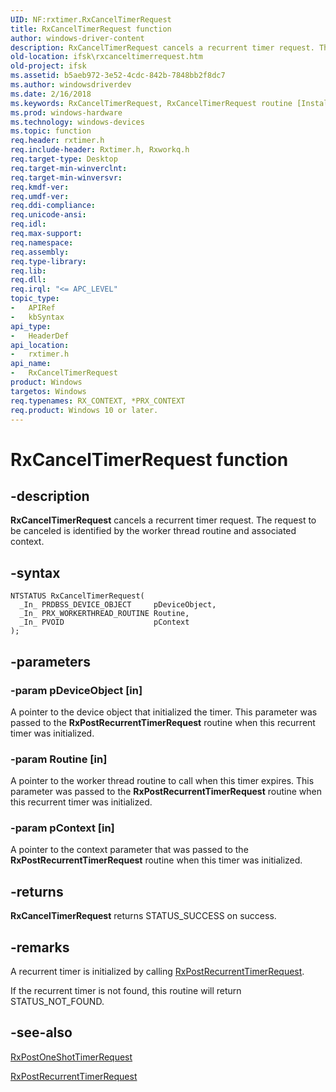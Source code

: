 ```yaml
---
UID: NF:rxtimer.RxCancelTimerRequest
title: RxCancelTimerRequest function
author: windows-driver-content
description: RxCancelTimerRequest cancels a recurrent timer request. The request to be canceled is identified by the worker thread routine and associated context.
old-location: ifsk\rxcanceltimerrequest.htm
old-project: ifsk
ms.assetid: b5aeb972-3e52-4cdc-842b-7848bb2f8dc7
ms.author: windowsdriverdev
ms.date: 2/16/2018
ms.keywords: RxCancelTimerRequest, RxCancelTimerRequest routine [Installable File System Drivers], ifsk.rxcanceltimerrequest, rxref_f9950992-18a5-4418-a18d-e105ecdc74ff.xml, rxtimer/RxCancelTimerRequest
ms.prod: windows-hardware
ms.technology: windows-devices
ms.topic: function
req.header: rxtimer.h
req.include-header: Rxtimer.h, Rxworkq.h
req.target-type: Desktop
req.target-min-winverclnt: 
req.target-min-winversvr: 
req.kmdf-ver: 
req.umdf-ver: 
req.ddi-compliance: 
req.unicode-ansi: 
req.idl: 
req.max-support: 
req.namespace: 
req.assembly: 
req.type-library: 
req.lib: 
req.dll: 
req.irql: "<= APC_LEVEL"
topic_type:
-	APIRef
-	kbSyntax
api_type:
-	HeaderDef
api_location:
-	rxtimer.h
api_name:
-	RxCancelTimerRequest
product: Windows
targetos: Windows
req.typenames: RX_CONTEXT, *PRX_CONTEXT
req.product: Windows 10 or later.
---
```


# RxCancelTimerRequest function


## -description


<b>RxCancelTimerRequest</b> cancels a recurrent timer request. The request to be canceled is identified by the worker thread routine and associated context. 


## -syntax


````
NTSTATUS RxCancelTimerRequest(
  _In_ PRDBSS_DEVICE_OBJECT     pDeviceObject,
  _In_ PRX_WORKERTHREAD_ROUTINE Routine,
  _In_ PVOID                    pContext
);
````


## -parameters




### -param pDeviceObject [in]

A pointer to the device object that initialized the timer. This parameter was passed to the <b>RxPostRecurrentTimerRequest</b> routine when this recurrent timer was initialized.


### -param Routine [in]

A pointer to the worker thread routine to call when this timer expires. This parameter was passed to the <b>RxPostRecurrentTimerRequest</b> routine when this recurrent timer was initialized.


### -param pContext [in]

A pointer to the context parameter that was passed to the <b>RxPostRecurrentTimerRequest</b> routine when this timer was initialized.


## -returns



<b>RxCancelTimerRequest</b> returns STATUS_SUCCESS on success. 




## -remarks



A recurrent timer is initialized by calling <a href="..\rxtimer\nf-rxtimer-rxpostrecurrenttimerrequest.md">RxPostRecurrentTimerRequest</a>.

If the recurrent timer is not found, this routine will return STATUS_NOT_FOUND.




## -see-also

<a href="..\rxtimer\nf-rxtimer-rxpostoneshottimerrequest.md">RxPostOneShotTimerRequest</a>



<a href="..\rxtimer\nf-rxtimer-rxpostrecurrenttimerrequest.md">RxPostRecurrentTimerRequest</a>



 

 



